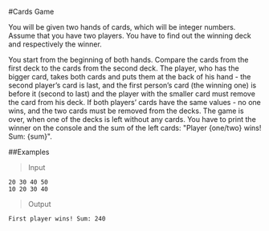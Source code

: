 #Cards Game

You will be given two hands of cards, which will be integer numbers. Assume that you have two players. You have to find out the winning deck and respectively the winner.

You start from the beginning of both hands. Compare the cards from the first deck to the cards from the second deck. The player, who has the bigger card, takes both cards and puts them at the back of his hand - the second player’s card is last, and the first person’s card (the winning one) is before it (second to last) and the player with the smaller card must remove the card from his deck. If both players’ cards have the same values - no one wins, and the two cards must be removed from the decks. The game is over, when one of the decks is left without any cards. You have to print the winner on the console and the sum of the left cards: "Player {one/two} wins! Sum: {sum}".

##Examples

>Input

    20 30 40 50
    10 20 30 40

>Output

    First player wins! Sum: 240

